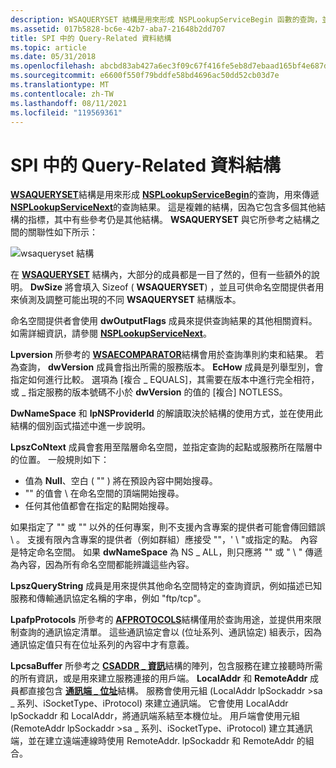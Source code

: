```yaml
---
description: WSAQUERYSET 結構是用來形成 NSPLookupServiceBegin 函數的查詢，並用來傳遞 NSPLookupServiceNext 函數的查詢結果。
ms.assetid: 017b5828-bc6e-42b7-aba7-21648b2dd707
title: SPI 中的 Query-Related 資料結構
ms.topic: article
ms.date: 05/31/2018
ms.openlocfilehash: abcbd83ab427a6ec3f09c67f416fe5eb8d7ebaad165bf4e687dfd31dce882cda
ms.sourcegitcommit: e6600f550f79bddfe58bd4696ac50dd52cb03d7e
ms.translationtype: MT
ms.contentlocale: zh-TW
ms.lasthandoff: 08/11/2021
ms.locfileid: "119569361"
---
```

# <a name="query-related-data-structures-in-the-spi"></a>SPI 中的 Query-Related 資料結構

[**WSAQUERYSET**](/windows/desktop/api/Winsock2/ns-winsock2-wsaquerysetw)結構是用來形成 [**NSPLookupServiceBegin**](/windows/desktop/api/Ws2spi/nc-ws2spi-lpnsplookupservicebegin)的查詢，用來傳遞 [**NSPLookupServiceNext**](/windows/desktop/api/Ws2spi/nc-ws2spi-lpnsplookupservicenext)的查詢結果。 這是複雜的結構，因為它包含多個其他結構的指標，其中有些參考仍是其他結構。 **WSAQUERYSET** 與它所參考之結構之間的關聯性如下所示：

![wsaqueryset 結構](images/ovrvw3-2.png)

在 [**WSAQUERYSET**](/windows/desktop/api/Winsock2/ns-winsock2-wsaquerysetw) 結構內，大部分的成員都是一目了然的，但有一些額外的說明。 **DwSize** 將會填入 Sizeof ( **WSAQUERYSET**) ，並且可供命名空間提供者用來偵測及調整可能出現的不同 **WSAQUERYSET** 結構版本。

命名空間提供者會使用 **dwOutputFlags** 成員來提供查詢結果的其他相關資料。 如需詳細資訊，請參閱 [**NSPLookupServiceNext**](/windows/desktop/api/Ws2spi/nc-ws2spi-lpnsplookupservicenext)。

**Lpversion** 所參考的 [**WSAECOMPARATOR**](/windows/desktop/api/Winsock2/ne-winsock2-wsaecomparator)結構會用於查詢準則約束和結果。 若為查詢， **dwVersion** 成員會指出所需的服務版本。 **EcHow** 成員是列舉型別，會指定如何進行比較。 選項為 [複合 \_ EQUALS]，其需要在版本中進行完全相符，或 \_ 指定服務的版本號碼不小於 **dwVersion** 的值的 [複合] NOTLESS。

**DwNameSpace** 和 **lpNSProviderId** 的解讀取決於結構的使用方式，並在使用此結構的個別函式描述中進一步說明。

**LpszCoNtext** 成員會套用至階層命名空間，並指定查詢的起點或服務所在階層中的位置。 一般規則如下：

-   值為 **Null**、空白 ( "" ) 將在預設內容中開始搜尋。
-   "" 的值會 \\ 在命名空間的頂端開始搜尋。
-   任何其他值都會在指定的點開始搜尋。

如果指定了 "" 或 "" 以外的任何專案，則不支援內含專案的提供者可能會傳回錯誤 \\ 。 支援有限內含專案的提供者（例如群組）應接受 ""，' \\ "或指定的點。 內容是特定命名空間。 如果 **dwNameSpace** 為 NS \_ ALL，則只應將 "" 或 " \\ " 傳遞為內容，因為所有命名空間都能辨識這些內容。

**LpszQueryString** 成員是用來提供其他命名空間特定的查詢資訊，例如描述已知服務和傳輸通訊協定名稱的字串，例如 "ftp/tcp"。

**LpafpProtocols** 所參考的 [**AFPROTOCOLS**](/windows/desktop/api/Winsock2/ns-winsock2-afprotocols)結構僅用於查詢用途，並提供用來限制查詢的通訊協定清單。 這些通訊協定會以 (位址系列、通訊協定) 組表示，因為通訊協定值只有在位址系列的內容中才有意義。

**LpcsaBuffer** 所參考之 [**CSADDR \_ 資訊**](/windows/win32/api/ws2def/ns-ws2def-csaddr_info)結構的陣列，包含服務在建立接聽時所需的所有資訊，或是用來建立服務連接的用戶端。 **LocalAddr** 和 **RemoteAddr** 成員都直接包含 [**通訊端 \_ 位址**](/windows/desktop/api/Ws2def/ns-ws2def-socket_address)結構。 服務會使用元組 (LocalAddr lpSockaddr >sa \_ 系列、iSocketType、iProtocol) 來建立通訊端。 它會使用 LocalAddr lpSockaddr 和 LocalAddr，將通訊端系結至本機位址。 用戶端會使用元組 (RemoteAddr lpSockaddr >sa \_ 系列、iSocketType、iProtocol) 建立其通訊端，並在建立遠端連線時使用 RemoteAddr. lpSockaddr 和 RemoteAddr 的組合。

 

 
